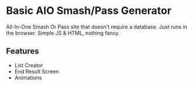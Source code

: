 # Basic AIO Smash/Pass Generator
All-In-One Smash Or Pass site that doesn't require a database. Just runs in the browser. Simple JS & HTML, nothing fancy.


## Features
- List Creator
- End Result Screen
- Animations

